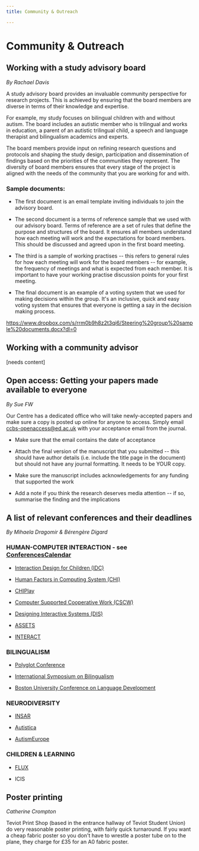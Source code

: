 ```yaml
---
title: Community & Outreach

---
```

Community & Outreach
====================

Working with a study advisory board
-----------------------------------

*By Rachael Davis*

A study advisory board provides an invaluable community perspective for
research projects. This is achieved by ensuring that the board
members are diverse in terms of their knowledge and expertise.

For example, my study focuses on bilingual children with and without
autism. The board includes an autistic member who is trilingual and
works in education, a parent of an autistic trilingual child, a speech
and language therapist and bilingualism academics and experts.

The board members provide input on refining research questions and
protocols and shaping the study design, participation and dissemination
of findings based on the priorities of the communities they represent.
The diversity of board members ensures that every stage of the project
is aligned with the needs of the community that you are working for and
with.

### Sample documents:

- The first document is an email template inviting individuals to join
the advisory board.

- The second document is a terms of reference sample that we used with
our advisory board. Terms of reference are a set of rules that define
the purpose and structures of the board. It ensures all members
understand how each meeting will work and the expectations for board
members. This should be discussed and agreed upon in the first board
meeting.

- The third is a sample of working practises -- this refers to general
rules for how each meeting will work for the board members -- for
example, the frequency of meetings and what is expected from each
member. It is important to have your working practise discussion points
for your first meeting.

- The final document is an example of a voting system that we used for
making decisions within the group. It's an inclusive, quick and easy
voting system that ensures that everyone is getting a say in the
decision making process.

<https://www.dropbox.com/s/rrm0b9h8z2t3qi6/Steering%20group%20sample%20documents.docx?dl=0>

Working with a community advisor
--------------------------------

\[needs content\]

Open access: Getting your papers made available to everyone
-----------------------------------------------------------

*By Sue FW*

Our Centre has a dedicated office who will take newly-accepted papers
and make sure a copy is posted up online for anyone to access. Simply
email <ccbs-openaccess@ed.ac.uk> with your acceptance email from the
journal.

-  Make sure that the email contains the date of acceptance

-  Attach the final version of the manuscript that you submitted --
   this should have author details (i.e. include the title page in the
   document) but should not have any journal formatting. It needs to be
   YOUR copy.

-  Make sure the manuscript includes acknowledgements for any funding
   that supported the work

-  Add a note if you think the research deserves media attention -- if
   so, summarise the finding and the implications

A list of relevant conferences and their deadlines
--------------------------------------------------

*By Mihaela Dragomir & Bérengère Digard*

### HUMAN-COMPUTER INTERACTION - see [ConferencesCalendar](https://sigchi.org/conferences/calendar/)

- [Interaction Design for Children (IDC)](http://idc-2018.org/)

- [Human Factors in Computing System (CHI)](http://chi2019.acm.org/)

- [CHIPlay](https://chiplay.acm.org/2018/)

- [Computer Supported Cooperative Work (CSCW)](https://cscw.acm.org/2018/)

- [Designing Interactive Systems (DIS)](http://dis2018.org/)

- [ASSETS](https://assets18.sigaccess.org/)

- [INTERACT](http://interact2019.org/)

### BILINGUALISM
- [Polyglot Conference](http://polyglotconference.com/)

- [International Symposium on Bilingualism](http://sites.psych.ualberta.ca/ISB12/)

- [Boston University Conference on Language Development](https://www.bu.edu/bucld/conference-info/schedule/)

### NEURODIVERSITY
- [INSAR](https://www.autism-insar.org/)

- [Autistica](https://www.autistica.org.uk/get-involved/research-conference)

- [AutismEurope](http://www.autismeurope-congress2019.com/en/)

### CHILDREN & LEARNING
- [FLUX](https://fluxsociety.org/)

- ICIS

Poster printing
---------------

*Catherine Crompton*

Teviot Print Shop (based in the entrance hallway of Teviot Student
Union) do very reasonable poster printing, with fairly quick turnaround.
If you want a cheap fabric poster so you don't have to wrestle a poster
tube on to the plane, they charge for £35 for an A0 fabric poster.
